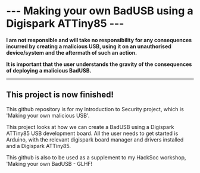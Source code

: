 
<h1>--- Making your own BadUSB using a Digispark ATTiny85 ---</h1>

<b>I am not responsible and will take no responsibility for any consequences incurred by creating a malicious USB, using it on an unauthorised device/system and the aftermath of such an action.

It is important that the user understands the gravity of the consequences of deploying a malicious BadUSB.</b>

********************************************
<h2>This project is now finished!</h2>

This github repository is for my Introduction to Security project, which is 'Making your own malicious USB'.

This project looks at how we can create a BadUSB using a Digispark ATTiny85 USB development board. All the user needs to get started is Arduino, with the relevant digispark board manager and drivers installed and a Digispark ATTiny85.

This github is also to be used as a supplement to my HackSoc workshop, 'Making your own BadUSB - GLHF!
